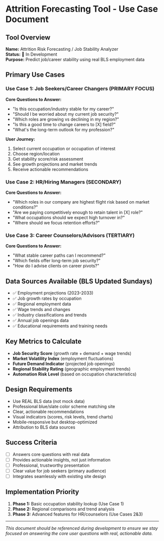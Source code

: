 # Attrition Forecasting Tool - Use Case Document

## Tool Overview
**Name:** Attrition Risk Forecasting / Job Stability Analyzer  
**Status:** 🔄 In Development  
**Purpose:** Predict job/career stability using real BLS employment data

## Primary Use Cases

### Use Case 1: Job Seekers/Career Changers (PRIMARY FOCUS)
**Core Questions to Answer:**
- "Is this occupation/industry stable for my career?"
- "Should I be worried about my current job security?"
- "Which roles are growing vs declining in my region?"
- "Is this a good time to change careers to [X] field?"
- "What's the long-term outlook for my profession?"

**User Journey:**
1. Select current occupation or occupation of interest
2. Choose region/location
3. Get stability score/risk assessment
4. See growth projections and market trends
5. Receive actionable recommendations

### Use Case 2: HR/Hiring Managers (SECONDARY)
**Core Questions to Answer:**
- "Which roles in our company are highest flight risk based on market conditions?"
- "Are we paying competitively enough to retain talent in [X] role?"
- "What occupations should we expect high turnover in?"
- "Where should we focus retention efforts?"

### Use Case 3: Career Counselors/Advisors (TERTIARY)
**Core Questions to Answer:**
- "What stable career paths can I recommend?"
- "Which fields offer long-term job security?"
- "How do I advise clients on career pivots?"

## Data Sources Available (BLS Updated Sundays)
- ✅ Employment projections (2023-2033)
- ✅ Job growth rates by occupation
- ✅ Regional employment data
- ✅ Wage trends and changes
- ✅ Industry classifications and trends
- ✅ Annual job openings data
- ✅ Educational requirements and training needs

## Key Metrics to Calculate
- **Job Security Score** (growth rate + demand + wage trends)
- **Market Volatility Index** (employment fluctuations)
- **Future Demand Indicator** (projected job openings)
- **Regional Stability Rating** (geographic employment trends)
- **Automation Risk Level** (based on occupation characteristics)

## Design Requirements
- Use REAL BLS data (not mock data)
- Professional blue/slate color scheme matching site
- Clear, actionable recommendations
- Visual indicators (scores, risk levels, trend charts)
- Mobile-responsive but desktop-optimized
- Attribution to BLS data sources

## Success Criteria
- [ ] Answers core questions with real data
- [ ] Provides actionable insights, not just information
- [ ] Professional, trustworthy presentation
- [ ] Clear value for job seekers (primary audience)
- [ ] Integrates seamlessly with existing site design

## Implementation Priority
1. **Phase 1:** Basic occupation stability lookup (Use Case 1)
2. **Phase 2:** Regional comparisons and trend analysis  
3. **Phase 3:** Advanced features for HR/counselors (Use Cases 2&3)

---

*This document should be referenced during development to ensure we stay focused on answering the core user questions with real, actionable data.*
